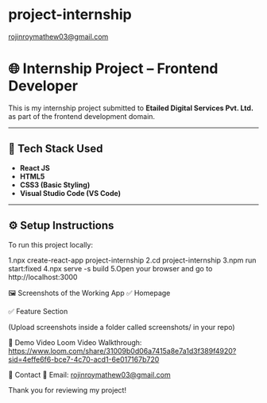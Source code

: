 # project-internship
rojinroymathew03@gmail.com
# 🌐 Internship Project – Frontend Developer

This is my internship project submitted to **Etailed Digital Services Pvt. Ltd.** as part of the frontend development domain.

---

## 🚀 Tech Stack Used

- **React JS**
- **HTML5**
- **CSS3 (Basic Styling)**
- **Visual Studio Code (VS Code)**

---

## ⚙️ Setup Instructions

To run this project locally:


1.npx create-react-app project-internship
2.cd project-internship
3.npm run start:fixed
4.npx serve -s build
5.Open your browser and go to http://localhost:3000

🖼️ Screenshots of the Working App
✅ Homepage

✅ Feature Section

(Upload screenshots inside a folder called screenshots/ in your repo)

🎥 Demo Video
Loom Video Walkthrough: https://www.loom.com/share/31009b0d06a7415a8e7a1d3f389f4920?sid=4effe6f6-bce7-4c70-acd1-6e017167b720

📩 Contact
📧 Email: rojinroymathew03@gmail.com

Thank you for reviewing my project! 
